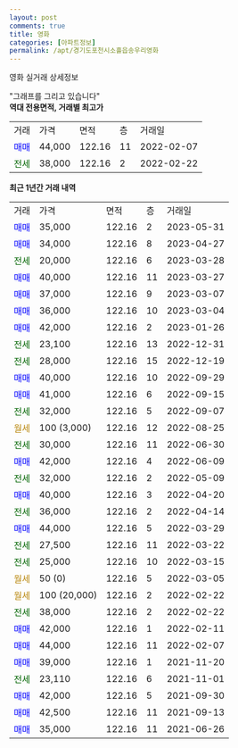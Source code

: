 ```yaml
---
layout: post
comments: true
title: 영화
categories: [아파트정보]
permalink: /apt/경기도포천시소흘읍송우리영화
---
```


영화 실거래 상세정보

<script type="text/javascript">
  google.charts.load('current', {'packages':['line', 'corechart']});
  google.charts.setOnLoadCallback(drawChart);

  function drawChart() {
    var data = new google.visualization.DataTable();
    data.addColumn('date', '거래일');
    data.addColumn('number', "매매");
    data.addColumn('number', "전세");
    data.addColumn('number', "전매");

    data.addRows([[new Date(Date.parse("2023-05-31")), 35000, null, null], [new Date(Date.parse("2023-04-27")), 34000, null, null], [new Date(Date.parse("2023-03-28")), null, 20000, null], [new Date(Date.parse("2023-03-27")), 40000, null, null], [new Date(Date.parse("2023-03-07")), 37000, null, null], [new Date(Date.parse("2023-03-04")), 36000, null, null], [new Date(Date.parse("2023-01-26")), 42000, null, null], [new Date(Date.parse("2022-12-31")), null, 23100, null], [new Date(Date.parse("2022-12-19")), null, 28000, null], [new Date(Date.parse("2022-09-29")), 40000, null, null], [new Date(Date.parse("2022-09-15")), 41000, null, null], [new Date(Date.parse("2022-09-07")), null, 32000, null], [new Date(Date.parse("2022-08-25")), null, null, null], [new Date(Date.parse("2022-06-30")), null, 30000, null], [new Date(Date.parse("2022-06-09")), 42000, null, null], [new Date(Date.parse("2022-05-09")), null, 32000, null], [new Date(Date.parse("2022-04-20")), 40000, null, null], [new Date(Date.parse("2022-04-14")), null, 36000, null], [new Date(Date.parse("2022-03-29")), 44000, null, null], [new Date(Date.parse("2022-03-22")), null, 27500, null], [new Date(Date.parse("2022-03-15")), null, 25000, null], [new Date(Date.parse("2022-03-05")), null, null, null], [new Date(Date.parse("2022-02-22")), null, null, null], [new Date(Date.parse("2022-02-22")), null, 38000, null], [new Date(Date.parse("2022-02-11")), 42000, null, null], [new Date(Date.parse("2022-02-07")), 44000, null, null], [new Date(Date.parse("2021-11-20")), 39000, null, null], [new Date(Date.parse("2021-11-01")), null, 23110, null], [new Date(Date.parse("2021-09-30")), 42000, null, null], [new Date(Date.parse("2021-09-13")), 42500, null, null], [new Date(Date.parse("2021-06-26")), 35000, null, null]]);

    var options = {
      hAxis: {
        format: 'yyyy/MM/dd'
      },    
      lineWidth: 0,
      pointsVisible: true,    
      title: '최근 1년간 유형별 실거래가 분포',
      legend: { position: 'bottom' }
    };

    var formatter = new google.visualization.NumberFormat({pattern:'###,###'} );
    formatter.format(data, 1);
    formatter.format(data, 2);
    
    setTimeout(function() {
        var chart = new google.visualization.LineChart(document.getElementById('columnchart_material'));
        chart.draw(data, (options));
        document.getElementById('loading').style.display = 'none';
    }, 200);
  }
</script>


<div id="loading" style="z-index:20; display: block; margin-left: 0px">"그래프를 그리고 있습니다"</div>
<div id="columnchart_material" style="width: 95%; margin-left: 0px; display: block"></div>
<!-- contents start -->
<b>역대 전용면적, 거래별 최고가</b>
<table class="sortable">
    <tr>
      <td>거래</td>
      <td>가격</td>
      <td>면적</td>
      <td>층</td>
      <td>거래일</td>
    </tr>
        <tr>
          <td><a style="color: blue">매매</a></td>
          <td>44,000</td>
          <td>122.16</td>
          <td>11</td>
          <td>2022-02-07</td>
        </tr>        
        <tr>
              <td><a style="color: darkgreen">전세</a></td>
              <td>38,000</td>
              <td>122.16</td>
              <td>2</td>
              <td>2022-02-22</td>
            </tr>        
    
</table>

<b>최근 1년간 거래 내역</b>

<table class="sortable">
    <tr>
      <td>거래</td>
      <td>가격</td>
      <td>면적</td>
      <td>층</td>
      <td>거래일</td>
    </tr>
    <tr>
      <td><a style="color: blue">매매</a></td>
      <td>35,000</td>
      <td>122.16</td>
      <td>2</td>
      <td>2023-05-31</td>
    </tr>          <tr>
      <td><a style="color: blue">매매</a></td>
      <td>34,000</td>
      <td>122.16</td>
      <td>8</td>
      <td>2023-04-27</td>
    </tr>          <tr>
      <td><a style="color: darkgreen">전세</a></td>
      <td>20,000</td>
      <td>122.16</td>
      <td>6</td>
      <td>2023-03-28</td>
    </tr>          <tr>
      <td><a style="color: blue">매매</a></td>
      <td>40,000</td>
      <td>122.16</td>
      <td>11</td>
      <td>2023-03-27</td>
    </tr>          <tr>
      <td><a style="color: blue">매매</a></td>
      <td>37,000</td>
      <td>122.16</td>
      <td>9</td>
      <td>2023-03-07</td>
    </tr>          <tr>
      <td><a style="color: blue">매매</a></td>
      <td>36,000</td>
      <td>122.16</td>
      <td>10</td>
      <td>2023-03-04</td>
    </tr>          <tr>
      <td><a style="color: blue">매매</a></td>
      <td>42,000</td>
      <td>122.16</td>
      <td>2</td>
      <td>2023-01-26</td>
    </tr>          <tr>
      <td><a style="color: darkgreen">전세</a></td>
      <td>23,100</td>
      <td>122.16</td>
      <td>13</td>
      <td>2022-12-31</td>
    </tr>          <tr>
      <td><a style="color: darkgreen">전세</a></td>
      <td>28,000</td>
      <td>122.16</td>
      <td>15</td>
      <td>2022-12-19</td>
    </tr>          <tr>
      <td><a style="color: blue">매매</a></td>
      <td>40,000</td>
      <td>122.16</td>
      <td>10</td>
      <td>2022-09-29</td>
    </tr>          <tr>
      <td><a style="color: blue">매매</a></td>
      <td>41,000</td>
      <td>122.16</td>
      <td>6</td>
      <td>2022-09-15</td>
    </tr>          <tr>
      <td><a style="color: darkgreen">전세</a></td>
      <td>32,000</td>
      <td>122.16</td>
      <td>5</td>
      <td>2022-09-07</td>
    </tr>          <tr>
      <td><a style="color: darkgoldenrod">월세</a></td>
      <td>100 (3,000)</td>
      <td>122.16</td>
      <td>12</td>
      <td>2022-08-25</td>
    </tr>          <tr>
      <td><a style="color: darkgreen">전세</a></td>
      <td>30,000</td>
      <td>122.16</td>
      <td>11</td>
      <td>2022-06-30</td>
    </tr>          <tr>
      <td><a style="color: blue">매매</a></td>
      <td>42,000</td>
      <td>122.16</td>
      <td>4</td>
      <td>2022-06-09</td>
    </tr>          <tr>
      <td><a style="color: darkgreen">전세</a></td>
      <td>32,000</td>
      <td>122.16</td>
      <td>2</td>
      <td>2022-05-09</td>
    </tr>          <tr>
      <td><a style="color: blue">매매</a></td>
      <td>40,000</td>
      <td>122.16</td>
      <td>3</td>
      <td>2022-04-20</td>
    </tr>          <tr>
      <td><a style="color: darkgreen">전세</a></td>
      <td>36,000</td>
      <td>122.16</td>
      <td>2</td>
      <td>2022-04-14</td>
    </tr>          <tr>
      <td><a style="color: blue">매매</a></td>
      <td>44,000</td>
      <td>122.16</td>
      <td>5</td>
      <td>2022-03-29</td>
    </tr>          <tr>
      <td><a style="color: darkgreen">전세</a></td>
      <td>27,500</td>
      <td>122.16</td>
      <td>11</td>
      <td>2022-03-22</td>
    </tr>          <tr>
      <td><a style="color: darkgreen">전세</a></td>
      <td>25,000</td>
      <td>122.16</td>
      <td>10</td>
      <td>2022-03-15</td>
    </tr>          <tr>
      <td><a style="color: darkgoldenrod">월세</a></td>
      <td>50 (0)</td>
      <td>122.16</td>
      <td>5</td>
      <td>2022-03-05</td>
    </tr>          <tr>
      <td><a style="color: darkgoldenrod">월세</a></td>
      <td>100 (20,000)</td>
      <td>122.16</td>
      <td>2</td>
      <td>2022-02-22</td>
    </tr>          <tr>
      <td><a style="color: darkgreen">전세</a></td>
      <td>38,000</td>
      <td>122.16</td>
      <td>2</td>
      <td>2022-02-22</td>
    </tr>          <tr>
      <td><a style="color: blue">매매</a></td>
      <td>42,000</td>
      <td>122.16</td>
      <td>1</td>
      <td>2022-02-11</td>
    </tr>          <tr>
      <td><a style="color: blue">매매</a></td>
      <td>44,000</td>
      <td>122.16</td>
      <td>11</td>
      <td>2022-02-07</td>
    </tr>          <tr>
      <td><a style="color: blue">매매</a></td>
      <td>39,000</td>
      <td>122.16</td>
      <td>1</td>
      <td>2021-11-20</td>
    </tr>          <tr>
      <td><a style="color: darkgreen">전세</a></td>
      <td>23,110</td>
      <td>122.16</td>
      <td>6</td>
      <td>2021-11-01</td>
    </tr>          <tr>
      <td><a style="color: blue">매매</a></td>
      <td>42,000</td>
      <td>122.16</td>
      <td>5</td>
      <td>2021-09-30</td>
    </tr>          <tr>
      <td><a style="color: blue">매매</a></td>
      <td>42,500</td>
      <td>122.16</td>
      <td>11</td>
      <td>2021-09-13</td>
    </tr>          <tr>
      <td><a style="color: blue">매매</a></td>
      <td>35,000</td>
      <td>122.16</td>
      <td>11</td>
      <td>2021-06-26</td>
    </tr>      </table>
<!-- contents end -->    

